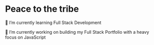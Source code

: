 <h1>Peace to the tribe</h1>
🌱 I’m currently learning Full Stack Development

🔭 I’m currently working on building my Full Stack Portfolio with a heavy focus on JavaScript
